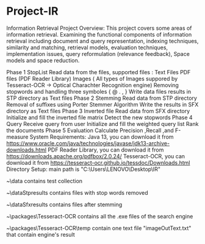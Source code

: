# Project-IR
Information Retrieval Project
Overview:
This project covers some areas of information retrieval. Examining the functional components of information retrieval including document and query representation, indexing techniques, similarity and matching, retrieval models, evaluation techniques, implementation issues, query reformulation (relevance feedback), Space models and space reduction.

Phase 1 StopList
Read data from the files, supported files :
Text Files
PDF files (PDF Reader Library)
Images ( All types of Images suppored by Tesseract-OCR -> Optical Charachter Recognition engine)
Removing stopwords and handling three symboles { @ . , }
Write data files results in STP directory as Text files
Phase 2 Stemming
Read data from STP directory
Removal of suffixes using Porter Stemmer Algorithm
Write the results in SFX directory as Text files
Phase 3 Inverted file
Read data from SFX directory
Initialize and fill the inverted file matrix
Detect the new stopwords
Phase 4 Query
Receive query from user
Initialize and fill the weighted query list
Rank the documents
Phase 5 Evaluation
Calculate Precision ,Recall ,and F-measure
System Requirements:
Java 13, you can download it from https://www.oracle.com/java/technologies/javase/jdk13-archive-downloads.html
PDF Reader Library, you can download it from https://downloads.apache.org/pdfbox/2.0.24/
Tesseract-OCR, you can download it from https://tesseract-ocr.github.io/tessdoc/Downloads.html
Directory Setup:
main path is "C:\Users\LENOVO\Desktop\IR"

~\data
contains test collection

~\dataStpresults
contains files with stop words removed

~\dataSfxresults
contains files after stemming

~\packages\Tesseract-OCR
contains all the .exe files of the search engine

~\packages\Tesseract-OCR\temp
contain one text file "imageOutText.txt" that contain engine's result
